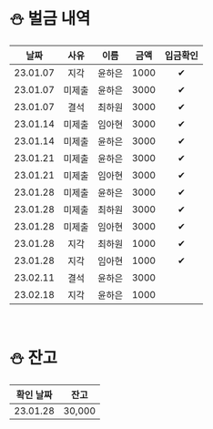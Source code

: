 # ⛄ 벌금 내역

|날짜|사유|이름|금액|입금확인|
|:---:|:---:|:---:|:---:|:---:|
|23.01.07|지각|윤하은|1000|✔|
|23.01.07|미제출|윤하은|3000|✔|
|23.01.07|결석|최하원|3000|✔|
|23.01.14|미제출|임아현|3000|✔|
|23.01.14|미제출|윤하은|3000|✔|
|23.01.21|미제출|윤하은|3000|✔|
|23.01.21|미제출|임아현|3000|✔|
|23.01.28|미제출|윤하은|3000|✔|
|23.01.28|미제출|최하원|3000|✔|
|23.01.28|미제출|임아현|3000|✔|
|23.01.28|지각|최하원|1000|✔|
|23.01.28|지각|임아현|1000|✔|
|23.02.11|결석|윤하은|3000||
|23.02.18|지각|윤하은|1000||

<br>

# ⛄ 잔고
|확인 날짜|잔고|
|:---:|:---:|
|23.01.28|30,000|
